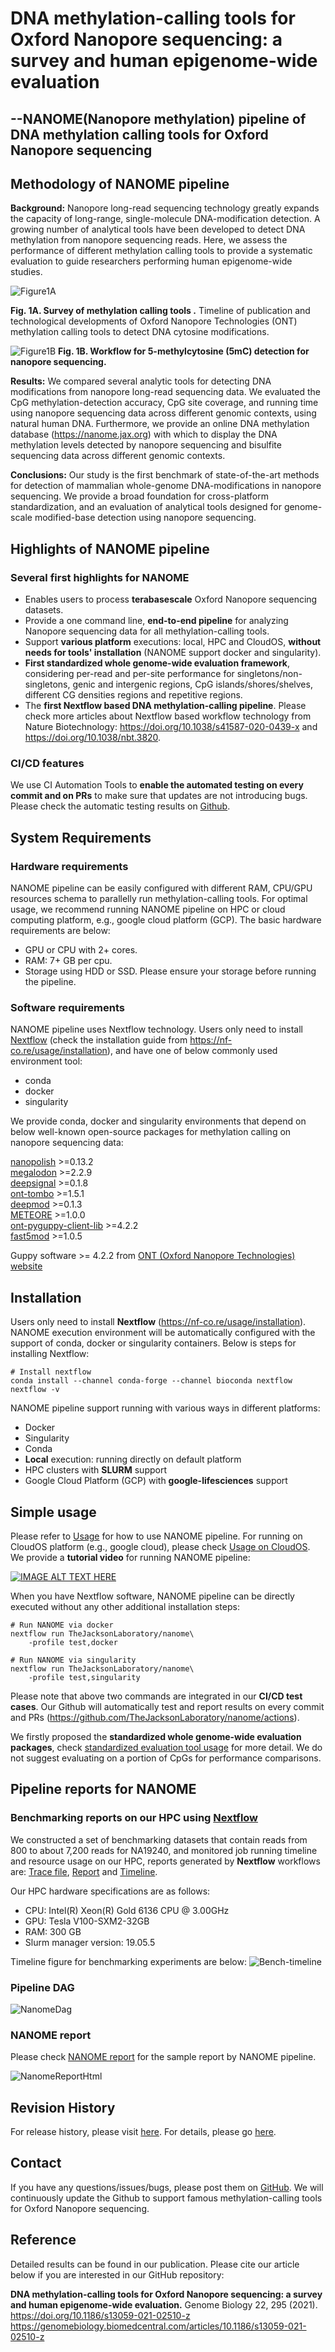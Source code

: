 # DNA methylation-calling tools for Oxford Nanopore sequencing: a survey and human epigenome-wide evaluation
## --NANOME(Nanopore methylation) pipeline of DNA methylation calling tools for Oxford Nanopore sequencing 

## Methodology of NANOME pipeline

**Background:** Nanopore long-read sequencing technology greatly expands the capacity of long-range, single-molecule DNA-modification detection. A growing number of analytical tools have been developed to detect DNA methylation from nanopore sequencing reads. Here, we assess the performance of different methylation calling tools to provide a systematic evaluation to guide researchers performing human epigenome-wide studies.


![Figure1A](https://github.com/TheJacksonLaboratory/nanome/blob/master/docs/Fig1A.jpg)

**Fig. 1A. Survey of methylation calling tools .**  Timeline of publication and technological developments of Oxford Nanopore Technologies (ONT) methylation calling tools to detect DNA cytosine modifications. 


![Figure1B](https://github.com/TheJacksonLaboratory/nanome/blob/master/docs/Fig1B.jpg)
**Fig. 1B. Workflow for 5-methylcytosine (5mC) detection for nanopore sequencing.** 


**Results:** We compared several analytic tools for detecting DNA modifications from nanopore long-read sequencing data. We evaluated the CpG methylation-detection accuracy, CpG site coverage, and running time using nanopore sequencing data across different genomic contexts, using natural human DNA. Furthermore, we provide an online DNA methylation database (https://nanome.jax.org) with which to display the DNA methylation levels detected by nanopore sequencing and bisulfite sequencing data across different genomic contexts.


**Conclusions:** Our study is the first benchmark of state-of-the-art methods for detection of mammalian whole-genome DNA-modifications in nanopore sequencing. We provide a broad foundation for cross-platform standardization, and an evaluation of analytical tools designed for genome-scale modified-base detection using nanopore sequencing. 

## Highlights of NANOME pipeline
### Several first highlights for NANOME
* Enables users to process **terabasescale** Oxford Nanopore sequencing datasets.
* Provide a one command line, **end-to-end pipeline** for analyzing Nanopore sequencing data for all methylation-calling tools.
* Support **various platform** executions: local, HPC and CloudOS, **without needs for tools' installation** (NANOME support docker and singularity).
* **First standardized whole genome-wide evaluation framework**, considering per-read and per-site performance for singletons/non-singletons, genic and intergenic regions, CpG islands/shores/shelves, different CG densities regions and repetitive regions. 
* The **first Nextflow based DNA methylation-calling pipeline**. Please check more articles about Nextflow based workflow technology from Nature Biotechnology: https://doi.org/10.1038/s41587-020-0439-x and https://doi.org/10.1038/nbt.3820.

### CI/CD features
We use  CI Automation Tools to **enable the automated testing on every commit and on PRs** to make sure that updates are not introducing bugs. Please check the automatic testing results on [Github](https://github.com/TheJacksonLaboratory/nanome/actions).

## System Requirements

### Hardware requirements
NANOME pipeline can be easily configured with different RAM, CPU/GPU resources schema to parallelly run methylation-calling tools. For optimal usage, we recommend running NANOME pipeline on HPC or cloud computing platform, e.g., google cloud platform (GCP). The basic hardware requirements are below:
* GPU or CPU with 2+ cores. 
* RAM: 7+ GB per cpu.
* Storage using HDD or SSD. Please ensure your storage before running the pipeline.


### Software requirements
NANOME pipeline uses Nextflow technology. Users only need to install [Nextflow](https://www.nextflow.io/) (check the installation guide from https://nf-co.re/usage/installation), and have one of below commonly used environment tool:
* conda
* docker
* singularity

We provide conda, docker and singularity environments that depend on below well-known open-source packages for methylation calling on nanopore sequencing data:

[nanopolish](https://github.com/jts/nanopolish) >=0.13.2  
[megalodon](https://github.com/nanoporetech/megalodon) >=2.2.9  
[deepsignal](https://github.com/bioinfomaticsCSU/deepsignal) >=0.1.8  
[ont-tombo](https://github.com/nanoporetech/tombo) >=1.5.1  
[deepmod](https://github.com/WGLab/DeepMod) >=0.1.3  
[METEORE](https://github.com/comprna/METEORE) >=1.0.0  
[ont-pyguppy-client-lib](https://github.com/nanoporetech/pyguppyclient) >=4.2.2  
[fast5mod](https://github.com/nanoporetech/fast5mod) >=1.0.5

Guppy software >= 4.2.2 from [ONT (Oxford Nanopore Technologies) website](https://nanoporetech.com)


## Installation
Users only need to install **Nextflow** (https://nf-co.re/usage/installation). NANOME execution environment will be automatically configured with the support of conda, docker or singularity containers. Below is steps for installing Nextflow:
```angular2html
# Install nextflow
conda install --channel conda-forge --channel bioconda nextflow
nextflow -v
```

NANOME pipeline support running with various ways in different platforms:
* Docker
* Singularity
* Conda
* **Local** execution: running directly on default platform
* HPC clusters with **SLURM** support
* Google Cloud Platform (GCP) with **google-lifesciences** support

## Simple usage
Please refer to [Usage](https://github.com/TheJacksonLaboratory/nanome/blob/master/docs/Usage.md) for how to use NANOME pipeline. For running on CloudOS platform (e.g., google cloud), please check [Usage on CloudOS](https://github.com/TheJacksonLaboratory/nanome/blob/master/docs/Usage.md#4-running-pipeline-on-cloud-computing-platform). We provide a **tutorial video** for running NANOME pipeline:

[![IMAGE ALT TEXT HERE](https://img.youtube.com/vi/xwk1zRU42_4/0.jpg)](https://www.youtube.com/watch?v=xwk1zRU42_4)

When you have Nextflow software, NANOME pipeline can be directly executed without any other additional installation steps:
```angular2html
# Run NANOME via docker
nextflow run TheJacksonLaboratory/nanome\
    -profile test,docker

# Run NANOME via singularity
nextflow run TheJacksonLaboratory/nanome\
    -profile test,singularity
```
Please note that above two commands are integrated in our **CI/CD test cases**. Our Github will automatically test and report results on every commit and PRs (https://github.com/TheJacksonLaboratory/nanome/actions). 

We firstly proposed the **standardized whole genome-wide evaluation packages**, check [standardized evaluation tool usage](https://github.com/TheJacksonLaboratory/nanome/blob/master/docs/Eval.md) for more detail. We do not suggest evaluating on a portion of CpGs for performance comparisons.

## Pipeline reports for NANOME
### Benchmarking reports on our HPC using [Nextflow](https://www.nextflow.io/)

We constructed a set of benchmarking datasets that contain reads from 800 to about 7,200 reads for NA19240, and monitored job running timeline and resource usage on our HPC, reports generated by **Nextflow** workflows are: [Trace file](https://github.com/TheJacksonLaboratory/nanome/blob/master/docs/resources/trace_benchmark.txt.tsv), [Report](https://github.com/TheJacksonLaboratory/nanome/blob/master/docs/resources/report_benchmark.pdf)  and [Timeline](https://github.com/TheJacksonLaboratory/nanome/blob/master/docs/resources/timeline_benchmark.pdf). 

Our HPC hardware specifications are as follows:
* CPU: Intel(R) Xeon(R) Gold 6136 CPU @ 3.00GHz
* GPU: Tesla V100-SXM2-32GB 
* RAM: 300 GB
* Slurm manager version: 19.05.5

Timeline figure for benchmarking experiments are below:
![Bench-timeline](https://github.com/TheJacksonLaboratory/nanome/blob/master/docs/resources/timeline_benchmark.jpg)


### Pipeline DAG
![NanomeDag](https://github.com/TheJacksonLaboratory/nanome/blob/master/docs/nanome_dag.png)

### NANOME report
Please check [NANOME report](https://github.com/TheJacksonLaboratory/nanome/blob/master/docs/NANOME_report_html.pdf) for the sample report by NANOME pipeline.

![NanomeReportHtml](https://github.com/TheJacksonLaboratory/nanome/blob/master/docs/nanome_report_html.png)



## Revision History

For release history, please visit [here](https://github.com/TheJacksonLaboratory/nanome/releases). For details, please go [here](https://github.com/TheJacksonLaboratory/nanome/blob/master/README.md).

## Contact

If you have any questions/issues/bugs, please post them on [GitHub](https://github.com/TheJacksonLaboratory/nanome/issues). We will continuously update the Github to support famous methylation-calling tools for Oxford Nanopore sequencing.


## Reference
Detailed results can be found in our publication. Please cite our article below if you are interested in our GitHub repository:

**DNA methylation-calling tools for Oxford Nanopore sequencing: a survey and human epigenome-wide evaluation.** Genome Biology 22, 295 (2021). https://doi.org/10.1186/s13059-021-02510-z  
https://genomebiology.biomedcentral.com/articles/10.1186/s13059-021-02510-z 

